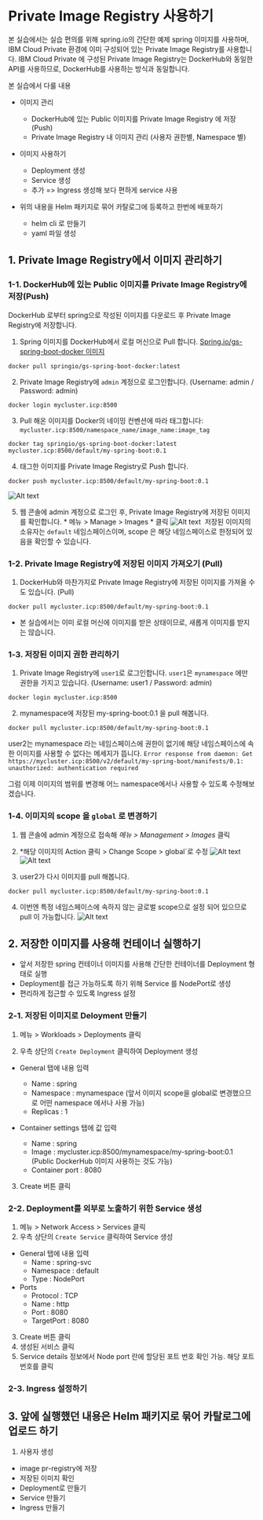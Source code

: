 # Private Image Registry 사용하기
본 실습에서는 실습 편의를 위해 spring.io의 간단한 예제 spring 이미지를 사용하며, 
IBM Cloud Private 환경에 이미 구성되어 있는 Private Image Registry를 사용합니다. 
IBM Cloud Private 에 구성된 Private Image Registry는 DockerHub와 동일한 API를 사용하므로, DockerHub를 사용하는 방식과 동일합니다.   

본 실습에서 다룰 내용 


* 이미지 관리
  - DockerHub에 있는 Public 이미지를 Private Image Registry 에 저장 (Push)
  - Private Image Registry 내 이미지 관리 (사용자 권한별, Namespace 별)

* 이미지 사용하기 
  - Deployment 생성 
  - Service 생성 
  - 추가 => Ingress 생성해 보다 편하게 service 사용 

* 위의 내용을 Helm 패키지로 묶어 카탈로그에 등록하고 한번에 배포하기 
  - helm cli 로 만들기 
  - yaml 파일 생성




## 1. Private Image Registry에서 이미지 관리하기 

### 1-1. DockerHub에 있는 Public 이미지를 Private Image Registry에 저장(Push)
DockerHub 로부터 spring으로 작성된 이미지를 다운로드 후 Private Image Registry에 저장합니다.

1. Spring 이미지를 DockerHub에서 로컬 머신으로  Pull 합니다. 
[Spring.io/gs-spring-boot-docker 이미지](https://hub.docker.com/r/springio/gs-spring-boot-docker)

~~~
docker pull springio/gs-spring-boot-docker:latest
~~~

2. Private Image Registry에 `admin` 계정으로 로그인합니다.  (Username: admin / Password: admin)
~~~
docker login mycluster.icp:8500
~~~

3. Pull 해온 이미지를 Docker의 네이밍 컨벤션에 따라 태그합니다: `mycluster.icp:8500/namespace_name/image_name:image_tag`
~~~
docker tag springio/gs-spring-boot-docker:latest mycluster.icp:8500/default/my-spring-boot:0.1
~~~

4. 태그한 이미지를 Private Image Registry로 Push 합니다. 
~~~
docker push mycluster.icp:8500/default/my-spring-boot:0.1
~~~

![Alt text](./images/image-mgmt-1.png)

5. 웹 콘솔에 admin 계정으로 로그인 후, Private Image Registry에 저장된 이미지를 확인합니다.  * 메뉴 > Manage > Images * 클릭 
![Alt text](./image-mgmt-2.png)
  저장된 이미지의 소유자는 `default` 네임스페이스이며, scope 은 해당 네임스페이스로 한정되어 있음을 확인할 수 있습니다. 

### 1-2. Private Image Registry에 저장된 이미지 가져오기 (Pull) 
1. DockerHub와 마찬가지로 Private Image Registry에 저장된 이미지를 가져올 수도 있습니다. (Pull) 
~~~
docker pull mycluster.icp:8500/default/my-spring-boot:0.1
~~~
* 본 실습에서는 이미 로컬 머신에 이미지를 받은 상태이므로, 새롭게 이미지를 받지는 않습니다.  


### 1-3. 저장된 이미지 권한 관리하기 
1. Private Image Registry에 `user1`로  로그인합니다. `user1`은 `mynamespace` 에만 권한을 가지고 있습니다.  (Username: user1 / Password: admin)

~~~
docker login mycluster.icp:8500
~~~


2. mynamespace에 저장된 my-spring-boot:0.1 을 pull 해봅니다. 
~~~
docker pull mycluster.icp:8500/default/my-spring-boot:0.1
~~~

user2는 mynamespace 라는 네임스페이스에 권한이 없기에 해당 네임스페이스에 속한 이미지를 사용할 수 없다는 메세지가 뜹니다. 
`Error response from daemon: Get https://mycluster.icp:8500/v2/default/my-spring-boot/manifests/0.1: unauthorized: authentication required`

그럼 이제 이미지의 범위를 변경해 어느 namespace에서나 사용할 수 있도록 수정해보겠습니다. 


### 1-4. 이미지의 scope 을 `global` 로 변경하기  
1. 웹 콘솔에 admin 계정으로 접속해 *메뉴 > Management > Images* 클릭 

2. *해당 이미지의 Action 클릭 > Change Scope > global`로 수정 
![Alt text](./images/image-mgmt-3.png)
![Alt text](./images/image-mgmt-4.png)


3. user2가 다시 이미지를 pull 해봅니다. 
~~~
docker pull mycluster.icp:8500/default/my-spring-boot:0.1
~~~

4. 이번엔 특정 네임스페이스에 속하지 않는 글로벌 scope으로 설정 되어 있으므로 pull 이 가능합니다. 
![Alt text](./images/image-mgmt-5.png)

## 2. 저장한 이미지를 사용해 컨테이너 실행하기 
- 앞서 저장한 spring 컨테이너 이미지를 사용해 간단한 컨테이너를 Deployment 형태로 실행 
- Deployment를 접근 가능하도록 하기 위해 Service 를 NodePort로 생성 
- 편리하게 접근할 수 있도록 Ingress 설정 


### 2-1. 저장된 이미지로 Deloyment 만들기 
1. 메뉴 > Workloads > Deployments 클릭

2. 우측 상단의 `Create Deployment` 클릭하여 Deployment 생성 
- General 탭에 내용 입력 
  - Name : spring
  - Namespace : mynamespace (앞서 이미지 scope을 global로 변경했으므로 어떤 namespace 에서나 사용 가능)
  - Replicas : 1
  
- Container settings 탭에 값 입력 
  - Name : spring
  - Image : mycluster.icp:8500/mynamespace/my-spring-boot:0.1 (Public DockerHub 이미지 사용하는 것도 가능)
  - Container port : 8080

3. Create 버튼 클릭 

### 2-2. Deployment를 외부로 노출하기 위한 Service 생성 

1. 메뉴 > Network Access > Services 클릭 
2. 우측 상단의 `Create Service` 클릭하여 Service 생성 
- General 탭에 내용 입력 
  - Name : spring-svc
  - Namespace : default 
  - Type : NodePort
- Ports
  - Protocol : TCP
  - Name : http 
  - Port : 8080
  - TargetPort : 8080

3. Create 버튼 클릭 
4. 생성된 서비스 클릭
5. Service details 정보에서 Node port 란에 할당된 포트 번호 확인 가능. 해당 포트 번호를 클릭


### 2-3. Ingress 설정하기 


## 3. 앞에 실행했던 내용은 Helm 패키지로 묶어 카탈로그에 업로드 하기 




1.  사용자 생성 


- image pr-registry에 저장
- 저장된 이미지 확인 
- Deployment로 만들기 
- Service 만들기 
- Ingress 만들기 

